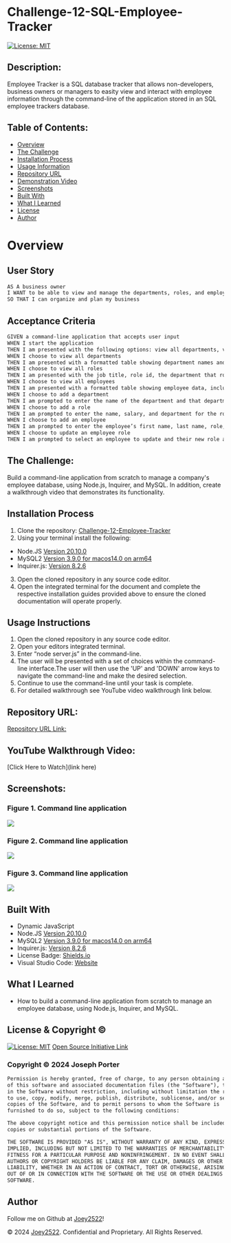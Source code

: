# Challenge-12-SQL-Employee-Tracker

[![License: MIT](https://img.shields.io/badge/License-MIT-yellow.svg)](https://opensource.org/licenses/MIT)
  
## Description:
Employee Tracker is a SQL database tracker that allows non-developers, business owners or managers to easity view and interact with employee information through the command-line of the application stored in an SQL employee trackers database. 

## Table of Contents:
- [Overview](#Overview)
- [The Challenge](#The-Challenge)
- [Installation Process](#Installation-Process)
- [Usage Information](#Usage-Information)
- [Repository URL](#Repository-URL)
- [Demonstration Video](#YouTube-Walkthrough-Video)
- [Screenshots](#Screenshots)
- [Built With](#Built-With)
- [What I Learned](#What-I-Learned)
- [License](#License)
- [Author](#Author)

# Overview

## User Story
```md
AS A business owner
I WANT to be able to view and manage the departments, roles, and employees in my company
SO THAT I can organize and plan my business
```

## Acceptance Criteria
```md
GIVEN a command-line application that accepts user input
WHEN I start the application
THEN I am presented with the following options: view all departments, view all roles, view all employees, add a department, add a role, add an employee, and update an employee role
WHEN I choose to view all departments
THEN I am presented with a formatted table showing department names and department ids
WHEN I choose to view all roles
THEN I am presented with the job title, role id, the department that role belongs to, and the salary for that role
WHEN I choose to view all employees
THEN I am presented with a formatted table showing employee data, including employee ids, first names, last names, job titles, departments, salaries, and managers that the employees report to
WHEN I choose to add a department
THEN I am prompted to enter the name of the department and that department is added to the database
WHEN I choose to add a role
THEN I am prompted to enter the name, salary, and department for the role and that role is added to the database
WHEN I choose to add an employee
THEN I am prompted to enter the employee’s first name, last name, role, and manager, and that employee is added to the database
WHEN I choose to update an employee role
THEN I am prompted to select an employee to update and their new role and this information is updated in the database
```

## The Challenge:
Build a command-line application from scratch to manage a company's employee database, using Node.js, Inquirer, and MySQL. In addition, create a walkthrough video that demonstrates its functionality.


## Installation Process
1. Clone the repository: [Challenge-12-Employee-Tracker](https://github.com/Joey2522/Challenge-12-SQL-Employee-Tracker)
2. Using your terminal install the following: 
- Node.JS [Version 20.10.0](https://nodejs.org/en/blog/release/v20.10.0)
- MySQL2 [Version 3.9.0 for macos14.0 on arm64](https://www.npmjs.com/package/mysql2)
- Inquirer.js: [Version 8.2.6](https://www.npmjs.com/package/inquirer/v/8.2.6)
3. Open the cloned repository in any source code editor.
4. Open the integrated terminal for the document and complete the respective installation guides provided above to ensure the cloned documentation will operate properly.

## Usage Instructions
1. Open the cloned repository in any source code editor.
2. Open your editors integrated terminal.
3. Enter “node server.js” in the command-line.
4. The user will be presented with a set of choices within the command-line interface.The user will then use the 'UP' and 'DOWN' arrow keys to navigate the command-line and make the desired selection.
5. Continue to use the command-line until your task is complete.
6. For detailed walkthrough see YouTube video walkthrough link below.

## Repository URL:
[Repository URL Link:](https://github.com/Joey2522/Challenge-12-SQL-Employee-Tracker)

## YouTube Walkthrough Video:
[Click Here to Watch](link here)

## Screenshots:
### Figure 1. Command line application
![](./assets/Screenshot%202024-01-27%20at%208.18.31 AM.png) 
### Figure 2. Command line application
![](./assets/Screenshot%202024-01-27%20at%208.19.02 AM.png)
### Figure 3. Command line application
![](./assets/Screenshot%202024-01-27%20at%208.19.20 AM.png)


## Built With
- Dynamic JavaScript
- Node.JS [Version 20.10.0](https://nodejs.org/en/blog/release/v20.10.0)
- MySQL2 [Version 3.9.0 for macos14.0 on arm64](https://www.npmjs.com/package/mysql2)
- Inquirer.js: [Version 8.2.6](https://www.npmjs.com/package/inquirer/v/8.2.6)
- License Badge: [Shields.io](https://shields.io/)
- Visual Studio Code: [Website](https://code.visualstudio.com/)

## What I Learned
- How to build a command-line application from scratch to manage an employee database, using Node.js, Inquirer, and MySQL.

## License & Copyright ©
[![License: MIT](https://img.shields.io/badge/License-MIT-yellow.svg)](https://opensource.org/licenses/MIT) [Open Source Initiative Link](https://opensource.org/licenses/MIT)

### Copyright © 2024 Joseph Porter
```md
Permission is hereby granted, free of charge, to any person obtaining a copy
of this software and associated documentation files (the "Software"), to deal
in the Software without restriction, including without limitation the rights
to use, copy, modify, merge, publish, distribute, sublicense, and/or sell
copies of the Software, and to permit persons to whom the Software is
furnished to do so, subject to the following conditions:

The above copyright notice and this permission notice shall be included in all
copies or substantial portions of the Software.

THE SOFTWARE IS PROVIDED "AS IS", WITHOUT WARRANTY OF ANY KIND, EXPRESS OR
IMPLIED, INCLUDING BUT NOT LIMITED TO THE WARRANTIES OF MERCHANTABILITY,
FITNESS FOR A PARTICULAR PURPOSE AND NONINFRINGEMENT. IN NO EVENT SHALL THE
AUTHORS OR COPYRIGHT HOLDERS BE LIABLE FOR ANY CLAIM, DAMAGES OR OTHER
LIABILITY, WHETHER IN AN ACTION OF CONTRACT, TORT OR OTHERWISE, ARISING FROM,
OUT OF OR IN CONNECTION WITH THE SOFTWARE OR THE USE OR OTHER DEALINGS IN THE
SOFTWARE.
```

  
## Author

Follow me on Github at [Joey2522](https://github.com/Joey2522)! 


© 2024 [Joey2522](https://github.com/Joey2522). Confidential and Proprietary. All Rights Reserved.
